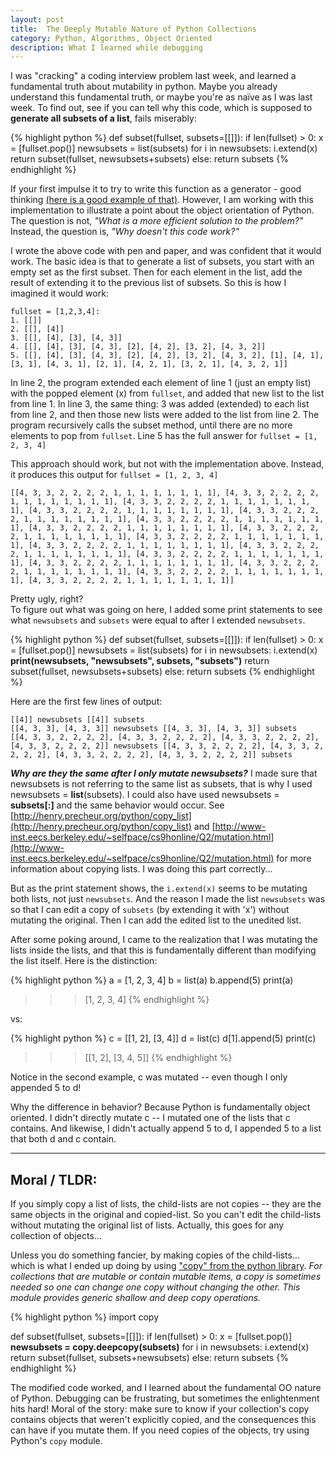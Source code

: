 ```yaml
---
layout: post
title:  The Deeply Mutable Nature of Python Collections
category: Python, Algorithms, Object Oriented
description: What I learned while debugging
---
```



<!--description-->



I was "cracking" a coding interview problem last week, and learned a fundamental truth about mutability in python.  Maybe you already understand this fundamental truth, or maybe you're as naïve as I was last week.  To find out, see if you can tell why this code, which is supposed to **generate all subsets of a list**, fails miserably:

{% highlight python %}
def subset(fullset, subsets=[[]]):
	if len(fullset) > 0:
	    x = [fullset.pop()]
	    newsubsets = list(subsets)
	    for i in newsubsets:
	        i.extend(x)
	    return subset(fullset, newsubsets+subsets)
	else:
	    return subsets
{% endhighlight %}



If your first impulse it to try to write this function as a generator - good thinking [(here is a good example of that)](https://www.technomancy.org/python/powerset-generator-python/). However, I am working with this implementation to illustrate a point about the object orientation of Python.  The question is not, *"What is a more efficient solution to the problem?"* Instead, the question is, *"Why doesn't this code work?"*  

I wrote the above code with pen and paper, and was confident that it would work.  The basic idea is that to generate a list of subsets, you start with an empty set as the first subset.  Then for each element in the list, add the result of extending it to the previous list of subsets.  So this is how I imagined it would work:


	fullset = [1,2,3,4]:
	1. [[]]
	2. [[], [4]]
	3. [[], [4], [3], [4, 3]]
	4. [[], [4], [3], [4, 3], [2], [4, 2], [3, 2], [4, 3, 2]]
	5. [[], [4], [3], [4, 3], [2], [4, 2], [3, 2], [4, 3, 2], [1], [4, 1], [3, 1], [4, 3, 1], [2, 1], [4, 2, 1], [3, 2, 1], [4, 3, 2, 1]]

	

In line 2, the program extended each element of line 1 (just an empty list) with the popped element (x) from `fullset`, and added that new list to the list from line 1.  In line 3, the same thing: 3 was added (extended) to each list from line 2, and then those new lists were added to the list from line 2.  The program recursively calls the subset method, until there are no more elements to pop from `fullset`. Line 5 has the full answer for `fullset = [1, 2, 3, 4]`


This approach should work, but not with the implementation above.  Instead, it produces this output for `fullset = [1, 2, 3, 4]`
	
	[[4, 3, 3, 2, 2, 2, 2, 1, 1, 1, 1, 1, 1, 1, 1], [4, 3, 3, 2, 2, 2, 2, 1, 1, 1, 1, 1, 1, 1, 1], [4, 3, 3, 2, 2, 2, 2, 1, 1, 1, 1, 1, 1, 1, 1], [4, 3, 3, 2, 2, 2, 2, 1, 1, 1, 1, 1, 1, 1, 1], [4, 3, 3, 2, 2, 2, 2, 1, 1, 1, 1, 1, 1, 1, 1], [4, 3, 3, 2, 2, 2, 2, 1, 1, 1, 1, 1, 1, 1, 1], [4, 3, 3, 2, 2, 2, 2, 1, 1, 1, 1, 1, 1, 1, 1], [4, 3, 3, 2, 2, 2, 2, 1, 1, 1, 1, 1, 1, 1, 1], [4, 3, 3, 2, 2, 2, 2, 1, 1, 1, 1, 1, 1, 1, 1], [4, 3, 3, 2, 2, 2, 2, 1, 1, 1, 1, 1, 1, 1, 1], [4, 3, 3, 2, 2, 2, 2, 1, 1, 1, 1, 1, 1, 1, 1], [4, 3, 3, 2, 2, 2, 2, 1, 1, 1, 1, 1, 1, 1, 1], [4, 3, 3, 2, 2, 2, 2, 1, 1, 1, 1, 1, 1, 1, 1], [4, 3, 3, 2, 2, 2, 2, 1, 1, 1, 1, 1, 1, 1, 1], [4, 3, 3, 2, 2, 2, 2, 1, 1, 1, 1, 1, 1, 1, 1], [4, 3, 3, 2, 2, 2, 2, 1, 1, 1, 1, 1, 1, 1, 1]]

Pretty ugly, right?  
To figure out what was going on here, I added some print statements to see what `newsubsets` and `subsets` were equal to after I extended `newsubsets`.

{% highlight python %}
def subset(fullset, subsets=[[]]):
    if len(fullset) > 0:
        x = [fullset.pop()]
        newsubsets = list(subsets)
        for i in newsubsets:
            i.extend(x)
        **print(newsubsets, "newsubsets", subsets, "subsets")**
        return subset(fullset, newsubsets+subsets)
    else:
        return subsets
{% endhighlight %}

Here are the first few lines of output:

	[[4]] newsubsets [[4]] subsets
	[[4, 3, 3], [4, 3, 3]] newsubsets [[4, 3, 3], [4, 3, 3]] subsets
	[[4, 3, 3, 2, 2, 2, 2], [4, 3, 3, 2, 2, 2, 2], [4, 3, 3, 2, 2, 2, 2], [4, 3, 3, 2, 2, 2, 2]] newsubsets [[4, 3, 3, 2, 2, 2, 2], [4, 3, 3, 2, 2, 2, 2], [4, 3, 3, 2, 2, 2, 2], [4, 3, 3, 2, 2, 2, 2]] subsets 


***Why are they the same after I only mutate newsubsets?***  I made sure that newsubsets is not referring to the same list as subsets, that is why I used newsubsets = **list**(subsets).  I could also have used newsubsets = **subsets[:]** and the same behavior would occur.   See [http://henry.precheur.org/python/copy_list](http://henry.precheur.org/python/copy_list) and [http://www-inst.eecs.berkeley.edu/~selfpace/cs9honline/Q2/mutation.html](http://www-inst.eecs.berkeley.edu/~selfpace/cs9honline/Q2/mutation.html) for more information about copying lists.  I was doing this part correctly...


But as the print statement shows, the `i.extend(x)` seems to be mutating both lists, not just `newsubsets`. And the reason I made the list `newsubsets` was so that I can edit a copy of `subsets` (by extending it with 'x') without mutating the original.  Then I can add the edited list to the unedited list.

After some poking around, I came to the realization that I was mutating the lists inside the lists, and that this is fundamentally different than modifying the list itself.  Here is the distinction:

{% highlight python %}
a = [1, 2, 3, 4]
b = list(a)
b.append(5)
print(a)
>>> [1, 2, 3, 4]
{% endhighlight %}

vs:

{% highlight python %}
c = [[1, 2], [3, 4]]
d = list(c)
d[1].append(5)
print(c)
>>>[[1, 2], [3, 4, 5]]
{% endhighlight %}
 
Notice in the second example, c was mutated -- even though I only appended 5 to d!

Why the difference in behavior?  Because Python is fundamentally object oriented.  I didn't directly mutate c -- I mutated one of the lists that c contains.  And likewise, I didn't actually append 5 to d, I appended 5 to a list that both d and c contain.

---

## Moral / TLDR:

If you simply copy a list of lists, the child-lists are not copies -- they are the same objects in the original and copied-list.  So you can't edit the child-lists without mutating the original list of lists.  Actually, this goes for any collection of objects…

Unless you do something fancier, by making copies of the child-lists... which is what I ended up doing by using ["copy" from the python library](https://docs.python.org/2/library/copy.html#copy.deepcopy).
*For collections that are mutable or contain mutable items, a copy is sometimes needed so one can change one copy without changing the other. This module provides generic shallow and deep copy operations.*

{% highlight python %}
import copy

def subset(fullset, subsets=[[]]):
    if len(fullset) > 0:
        x = [fullset.pop()]
        **newsubsets = copy.deepcopy(subsets)**
        for i in newsubsets:
            i.extend(x)
        return subset(fullset, subsets+newsubsets)
    else:
        return subsets
{% endhighlight %}

The modified code worked, and I learned about the fundamental OO nature of Python.  Debugging can be frustrating, but sometimes the enlightenment hits hard!  Moral of the story: make sure to know if your collection's copy contains objects that weren't explicitly copied, and the consequences this can have if you mutate them.  If you need copies of the objects, try using Python's `copy` module.